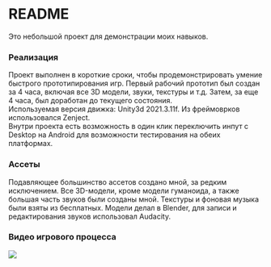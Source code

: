 # README
Это небольшой проект для демонстрации моих навыков.  
### Реализация
Проект выполнен в короткие сроки, чтобы продемонстрировать умение быстрого прототипирования игр. Первый рабочий прототип был создан за 4 часа, включая все 3D модели, звуки, текстуры и т.д. Затем, за еще 4 часа, был доработан до текущего состояния.  
Используемая версия движка: Unity3d 2021.3.11f. Из фреймоврков использовался Zenject.  
Внутри проекта есть возможность в один клик переключить инпут с Desktop на Android для возможности тестирования на обеих платформах.
### Ассеты  
Подавляющее большинство ассетов создано мной, за редким исключением. Все 3D-модели, кроме модели гуманоида, а также большая часть звуков были созданы мной. Текстуры и фоновая музыка были взяты из бесплатных. Модели делал в Blender, для записи и редактирования звуков использовал Audacity.
### Видео игрового процесса
<img src="VoblaRunner.gif" align="left"/>